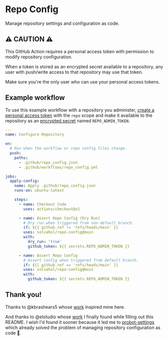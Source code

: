 # Repo Config

Manage repository settings and configuration as code.

## :warning: CAUTION :warning:

This GitHub Action requires a personal access token with permission to modify repository configuration.

When a token is stored as an encrypted secret available to a repository, any user with push/write access to that repository may use that token.

Make sure you're the only user who can use your personal access tokens.

## Example workflow

To use this example workflow with a repository you administer, [create a personal access token](https://docs.github.com/free-pro-team@latest/github/authenticating-to-github/creating-a-personal-access-token) with the `repo` scope and make it available to the repository as an [encrypted secret](https://docs.github.com/free-pro-team@latest/actions/reference/encrypted-secrets) named `REPO_ADMIN_TOKEN`.

```yaml
---
name: Configure Repository

on:
  # Run when the workflow or repo config files change.
  push:
    paths:
      - .github/repo_config.json
      - .github/workflows/repo_config.yml

jobs:
  apply-config:
    name: Apply .github/repo_config.json
    runs-on: ubuntu-latest

    steps:
      - name: Checkout Code
        uses: actions/checkout@v2

      - name: Assert Repo Config (Dry Run)
        # Dry run when triggered from non-default branch.
        if: ${{ github.ref != 'refs/heads/main' }}
        uses: solvahol/repo-config@main
        with:
          dry_run: 'true'
          github_token: ${{ secrets.REPO_ADMIN_TOKEN }}

      - name: Assert Repo Config
        # Assert config when triggered from default branch.
        if: ${{ github.ref == 'refs/heads/main' }}
        uses: solvahol/repo-config@main
        with:
          github_token: ${{ secrets.REPO_ADMIN_TOKEN }}
```

## Thank you!

Thanks to @kbrashears5 whose [work](https://github.com/kbrashears5/github-action-repo-settings-sync) inspired mine here.

And thanks to @elstudio whose [work](https://github.com/elstudio/actions-settings) I finally found while filling out this README. I wish I'd found it sooner because it led me to [probot-settings](https://github.com/probot/settings) which already solved the problem of managing repository configuration as code :facepalm:.
